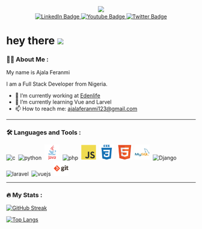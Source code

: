 <div id="profile" align="center">
<div class="header">

<img src="https://media.giphy.com/media/HLB0nLA36GCCo6JuB5/giphy.gif" Width="200"/>

</div>


<div id="badges">

  <a href="https://www.linkedin.com/in/ajalaoluwaferanmi/">
    <img src="https://img.shields.io/badge/LinkedIn-blue?style=for-the-badge&logo=linkedin&logoColor=white" alt="LinkedIn Badge"/>
  </a>
  <a href="https://www.sololearn.com/Profile/23417648/?ref=app">
    <img src="https://img.shields.io/badge/SoloLearn-red?style=for-the-badge&logo=Sololarn&logoColor=white" alt="Youtube Badge"/>
  </a>
  <a href="https://twitter.com/Ajala97212459?t=_ImM6KQ8C-PNeHt3WtqttQ&s=09">
    <img src="https://img.shields.io/badge/Twitter-blue?style=for-the-badge&logo=twitter&logoColor=white" alt="Twitter Badge"/>
  </a>
  
</div>

</div>

<h1>
  hey there
  <img src="https://media.giphy.com/media/hvRJCLFzcasrR4ia7z/giphy.gif" width="30px"/>
</h1>


### :man_technologist: About Me :
My name is Ajala Feranmi

I am a Full Stack Developer from Nigeria.

- 🔭 I’m currently working  at <a href="https://ouredenlife.com/">Edenlife</a>
- 🌱 I’m currently learning Vue and Larvel
- 📫 How to reach me: ajalaferanmi123@gmail.com

---
### :hammer_and_wrench: Languages and Tools :
<div>

  <img src="https://cdn.jsdelivr.net/gh/devicons/devicon/icons/c/c-original.svg" title="c" alt="c" width="40" height="40"/>&nbsp;
  <img src="https://cdn.jsdelivr.net/gh/devicons/devicon/icons/python/python-original.svg" title="python" alt="python" width="40" height="40"/>&nbsp;
  <img src="https://github.com/devicons/devicon/blob/master/icons/java/java-original-wordmark.svg" title="Java" alt="Java" width="40" height="40"/>&nbsp;
  <img src="https://cdn.jsdelivr.net/gh/devicons/devicon/icons/php/php-original.svg" title="php" alt="php" width="40" height="40"/>&nbsp;
  <img src="https://github.com/devicons/devicon/blob/master/icons/javascript/javascript-original.svg" title="JavaScript" alt="JavaScript" width="40" height="40"/>&nbsp;
  <img src="https://github.com/devicons/devicon/blob/master/icons/css3/css3-plain-wordmark.svg"  title="CSS3" alt="CSS" width="40" height="40"/>&nbsp;
  <img src="https://github.com/devicons/devicon/blob/master/icons/html5/html5-original.svg" title="HTML5" alt="HTML" width="40" height="40"/>&nbsp;
  <img src="https://github.com/devicons/devicon/blob/master/icons/mysql/mysql-original-wordmark.svg" title="MySQL"  alt="MySQL" width="40" height="40"/>&nbsp;
   <img src="https://cdn.jsdelivr.net/gh/devicons/devicon/icons/django/django-plain.svg" title="Django" alt="Django" width="40" height="40"/>&nbsp;
  <img src="https://cdn.jsdelivr.net/gh/devicons/devicon/icons/laravel/laravel-plain.svg" title="laravel" alt="laravel" width="40" height="40"/>&nbsp;
   <img src="https://cdn.jsdelivr.net/gh/devicons/devicon/icons/vuejs/vuejs-original.svg" title="vuejs" alt="vuejs" width="40" height="40"/>&nbsp;
  <img src="https://github.com/devicons/devicon/blob/master/icons/git/git-original-wordmark.svg" title="Git" alt="Git" width="40" height="40"/>
  
</div>

---
### :fire: My Stats :
[![GitHub Streak](http://github-readme-streak-stats.herokuapp.com?user=Eranmonnie&theme=dark&background=000000)](https://git.io/streak-stats)


[![Top Langs](https://github-readme-stats.vercel.app/api/top-langs/?username=Eranmonnie&layout=compact&theme=vision-friendly-dark)](https://github.com/anuraghazra/github-readme-stats)



